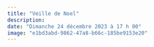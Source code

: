 ```yaml
---
title: "Veille de Noel"
description: 
date: "Dimanche 24 décembre 2023 à 17 h 00"
image: "e1bd3abd-9862-47a8-b66c-185be9153e20"
---
```


‎ 